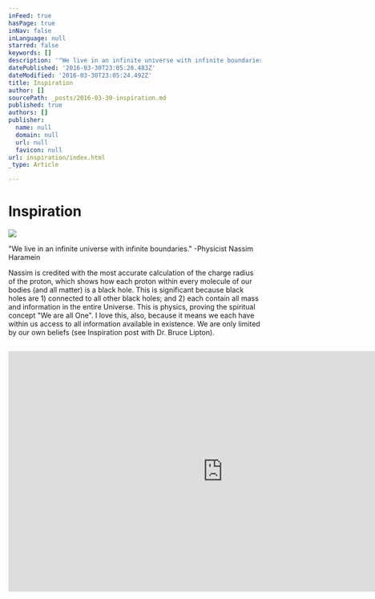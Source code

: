 ```yaml
---
inFeed: true
hasPage: true
inNav: false
inLanguage: null
starred: false
keywords: []
description: '"We live in an infinite universe with infinite boundaries." -Physicist Nassim Haramein'
datePublished: '2016-03-30T23:05:28.483Z'
dateModified: '2016-03-30T23:05:24.492Z'
title: Inspiration
author: []
sourcePath: _posts/2016-03-30-inspiration.md
published: true
authors: []
publisher:
  name: null
  domain: null
  url: null
  favicon: null
url: inspiration/index.html
_type: Article

---
```

# Inspiration
![](https://the-grid-user-content.s3-us-west-2.amazonaws.com/8ae3eb2b-2156-4fe6-8111-0d8f878bbf8b.jpg)

"We live in an infinite universe with infinite boundaries." -Physicist Nassim Haramein

Nassim is credited with the most accurate calculation of the charge radius of the proton, which shows how each proton within every molecule of our bodies (and all matter) is a black hole. This is significant because black holes are 1) connected to all other black holes; and 2) each contain all mass and information in the entire Universe. This is physics, proving the spiritual concept "We are all One". I love this, also, because it means we each have within us access to all information available in existence. We are only limited by our own beliefs (see Inspiration post with Dr. Bruce Lipton).

## 

<iframe width="855" height="480" src="https://www.youtube.com/embed/tbE5bVl8r2g" frameborder="0" allowfullscreen="" style=""></iframe>